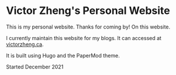 # Victor Zheng's Personal Website


This is my personal website. Thanks for coming by! On this website.

I currently maintain this website for my blogs. It can accessed at [victorzheng.ca](https://victorzheng.ca).

It is built using Hugo and the PaperMod theme.

Started December 2021

